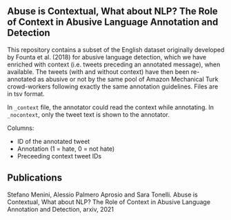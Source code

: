 ##  Abuse is Contextual, What about NLP? The Role of Context in Abusive Language Annotation and Detection

This repository contains a subset of the English dataset originally developed by Founta et al. (2018) for abusive language detection, which we have enriched with context (i.e. tweets preceding an annotated message), when available. The tweets (with and without context) have then been re-annotated as abusive or not by the same pool of Amazon Mechanical Turk crowd-workers following exactly the same annotation guidelines. 
Files are in tsv format.

In `_context` file, the annotator could read the context while annotating. In `_nocontext`, only the tweet text is shown to the annotator.

Columns:
* ID of the annotated tweet
* Annotation (1 = hate, 0 = not hate)
* Preceeding context tweet IDs

## Publications
Stefano Menini, Alessio Palmero Aprosio and Sara Tonelli. Abuse is Contextual, What about NLP? The Role of Context in Abusive Language Annotation and Detection, arxiv, 2021
